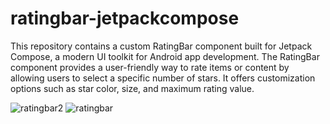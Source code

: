 # ratingbar-jetpackcompose
This repository contains a custom RatingBar component built for Jetpack Compose, a modern UI toolkit for Android app development. The RatingBar component provides a user-friendly way to rate items or content by allowing users to select a specific number of stars. It offers customization options such as star color, size, and maximum rating value.

![ratingbar2](https://github.com/xavijimenezmulet/ratingbar-jetpackcompose/assets/44567433/b10f9cab-cf69-4704-b962-fcee197a9176)
![ratingbar](https://github.com/xavijimenezmulet/ratingbar-jetpackcompose/assets/44567433/782dbe9d-36b9-4aea-a132-a124af70c092)
